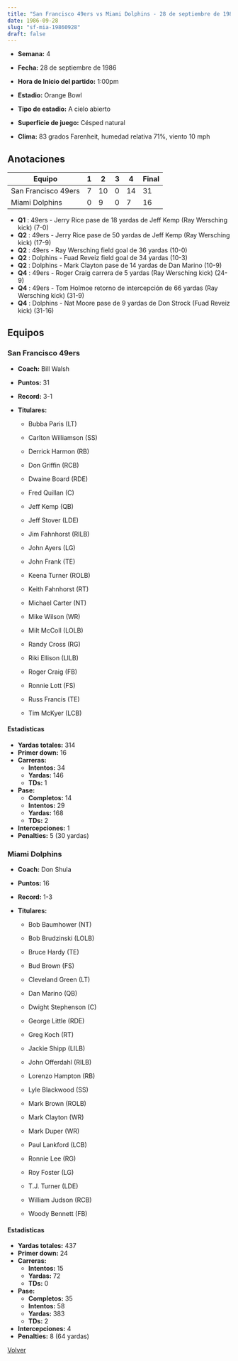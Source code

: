 ```yaml
---
title: "San Francisco 49ers vs Miami Dolphins - 28 de septiembre de 1986"
date: 1986-09-28
slug: "sf-mia-19860928"
draft: false
---
```


* **Semana:** 4
* **Fecha:** 28 de septiembre de 1986

* **Hora de Inicio del partido:** 1:00pm
* **Estadio:** Orange Bowl
* **Tipo de estadio:** A cielo abierto
* **Superficie de juego:** Césped natural
* **Clima:** 83 grados Farenheit, humedad relativa 71%, viento 10 mph





## Anotaciones
| Equipo | 1 | 2 | 3 | 4 | Final |
|--------|---|---|---|---|-------|
| San Francisco 49ers  | 7 | 10 | 0 | 14  | 31 |
| Miami Dolphins  | 0 | 9 | 0 | 7  | 16 |
* **Q1** : 49ers - Jerry Rice pase de 18 yardas de Jeff Kemp (Ray Wersching kick) (7-0)
* **Q2** : 49ers - Jerry Rice pase de 50 yardas de Jeff Kemp (Ray Wersching kick) (17-9)
* **Q2** : 49ers - Ray Wersching field goal de 36 yardas (10-0)
* **Q2** : Dolphins - Fuad Reveiz field goal de 34 yardas (10-3)
* **Q2** : Dolphins - Mark Clayton pase de 14 yardas de Dan Marino (10-9)
* **Q4** : 49ers - Roger Craig carrera de 5 yardas (Ray Wersching kick) (24-9)
* **Q4** : 49ers - Tom Holmoe retorno de intercepción de 66 yardas (Ray Wersching kick) (31-9)
* **Q4** : Dolphins - Nat Moore pase de 9 yardas de Don Strock (Fuad Reveiz kick) (31-16)


## Equipos


### San Francisco 49ers
* **Coach:** Bill Walsh
* **Puntos:** 31
* **Record:** 3-1
* **Titulares:** 

  * Bubba Paris (LT) 

  * Carlton Williamson (SS) 

  * Derrick Harmon (RB) 

  * Don Griffin (RCB) 

  * Dwaine Board (RDE) 

  * Fred Quillan (C) 

  * Jeff Kemp (QB) 

  * Jeff Stover (LDE) 

  * Jim Fahnhorst (RILB) 

  * John Ayers (LG) 

  * John Frank (TE) 

  * Keena Turner (ROLB) 

  * Keith Fahnhorst (RT) 

  * Michael Carter (NT) 

  * Mike Wilson (WR) 

  * Milt McColl (LOLB) 

  * Randy Cross (RG) 

  * Riki Ellison (LILB) 

  * Roger Craig (FB) 

  * Ronnie Lott (FS) 

  * Russ Francis (TE) 

  * Tim McKyer (LCB) 

#### Estadísticas
* **Yardas totales:** 314
* **Primer down:** 16
* **Carreras:**
  * **Intentos:** 34
  * **Yardas:** 146
  * **TDs:** 1
* **Pase:**
  * **Completos:** 14
  * **Intentos:** 29
  * **Yardas:** 168
  * **TDs:** 2
* **Intercepciones:** 1
* **Penalties:** 5 (30 yardas)

### Miami Dolphins
* **Coach:** Don Shula
* **Puntos:** 16
* **Record:** 1-3
* **Titulares:** 

  * Bob Baumhower (NT) 

  * Bob Brudzinski (LOLB) 

  * Bruce Hardy (TE) 

  * Bud Brown (FS) 

  * Cleveland Green (LT) 

  * Dan Marino (QB) 

  * Dwight Stephenson (C) 

  * George Little (RDE) 

  * Greg Koch (RT) 

  * Jackie Shipp (LILB) 

  * John Offerdahl (RILB) 

  * Lorenzo Hampton (RB) 

  * Lyle Blackwood (SS) 

  * Mark Brown (ROLB) 

  * Mark Clayton (WR) 

  * Mark Duper (WR) 

  * Paul Lankford (LCB) 

  * Ronnie Lee (RG) 

  * Roy Foster (LG) 

  * T.J. Turner (LDE) 

  * William Judson (RCB) 

  * Woody Bennett (FB) 

#### Estadísticas
* **Yardas totales:** 437
* **Primer down:** 24
* **Carreras:**
  * **Intentos:** 15
  * **Yardas:** 72
  * **TDs:** 0
* **Pase:**
  * **Completos:** 35
  * **Intentos:** 58
  * **Yardas:** 383
  * **TDs:** 2
* **Intercepciones:** 4
* **Penalties:** 8 (64 yardas)


[Volver](/historia/1986)

